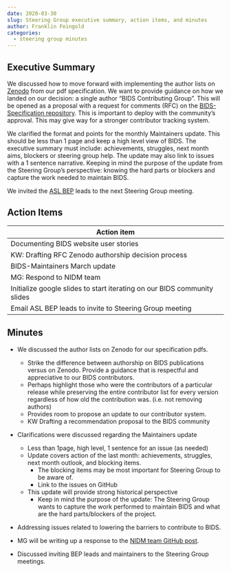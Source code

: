 ```yaml
---
date: 2020-03-30
slug: Steering Group executive summary, action items, and minutes
author: Franklin Feingold
categories:
  - steering group minutes
---
```



<!-- more -->




## Executive Summary

We discussed how to move forward with implementing the author lists on [Zenodo](https://zenodo.org/record/3686062) from our pdf specification. We want to provide guidance on how we landed on our decision: a single author “BIDS Contributing Group”. This will be opened as a proposal with a request for comments (RFC) on the [BIDS-Specification repository](https://github.com/bids-standard/bids-specification). This is important to deploy with the community’s approval. This may give way for a stronger contributor tracking system.

We clarified the format and points for the monthly Maintainers update. This should be less than 1 page and keep a high level view of BIDS. The executive summary must include: achievements, struggles, next month aims, blockers or steering group help. The update may also link to issues with a 1 sentence narrative. Keeping in mind the purpose of the update from the Steering Group’s perspective: knowing the hard parts or blockers and capture the work needed to maintain BIDS.

We invited the [ASL BEP](https://bids.neuroimaging.io/bep005) leads to the next Steering Group meeting.

## Action Items



| Action item |
| -------- |
| Documenting BIDS website user stories         |
| KW: Drafting RFC Zenodo authorship decision process     |
| BIDS-Maintainers March update |
| MG: Respond to NIDM team |
| Initialize google slides to start iterating on our BIDS community slides |
| Email ASL BEP leads to invite to Steering Group meeting |

## Minutes

- We discussed the author lists on Zenodo for our specification pdfs.
  - Strike the difference between authorship on BIDS publications versus on Zenodo. Provide a guidance that is respectful and appreciative to our BIDS contributors.
  - Perhaps highlight those who were the contributors of a particular release while preserving the entire contributor list for every version regardless of how old the contribution was. (i.e. not removing authors)
  - Provides room to propose an update to our contributor system.
  - KW Drafting a recommendation proposal to the BIDS community

- Clarifications were discussed regarding the Maintainers update
  - Less than 1page, high level, 1 sentence for an issue (as needed)
  - Update covers action of the last month: achievements, struggles, next month outlook, and blocking items.
    - The blocking items may be most important for Steering Group to be aware of.
    - Link to the issues on GitHub
  - This update will provide strong historical perspective
    - Keep in mind the purpose of the update: The Steering Group wants to capture the work performed to maintain BIDS and what are the hard parts/blockers of the project.

- Addressing issues related to lowering the barriers to contribute to BIDS.

- MG will be writing up a response to the [NIDM team GitHub post](https://github.com/bids-standard/bids-specification/issues/423).

- Discussed inviting BEP leads and maintainers to the Steering Group meetings.
